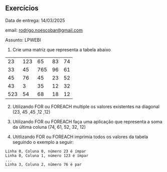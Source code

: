## Exercícios

Data de entrega: 14/03/2025

email: rodrigo.noescobar@gmail.com

Assunto: LPWEBI




1. Crie uma matriz que representa a tabela abaixo

   
| | | | |   |
|:----------|:----------|:----------|:----------|:----------|
23 | 123 | 65 | 83 | 74 |
33 | 45 | 765 | 96 | 61 |
45 | 76 | 45 | 23 | 52 |
43 | 3 | 35 | 12 | 32 |
523 | 54 | 68 | 18 | 12 |

2. Utilizando FOR ou FOREACH multiple os valores existentes na diagonal (23, 45 ,45 ,12 ,12)

3. Utilizando FOR ou FOREACH faça uma aplicação que representa a soma da última coluna (74, 61, 52, 32, 12)

4. Utitlizando FOR ou FOREACH imprimia todos os valores da tabela seguindo o exemplo a seguir:
```
Linha 0, Coluna 0, número 23 é ímpar
Linha 0, Coluna 1, número 123 é ímpar
...
Linha 3, Coluna 2, número 76 é par
```
